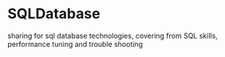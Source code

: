 # SQLDatabase
sharing for sql database technologies, covering from SQL skills, performance tuning and trouble shooting
